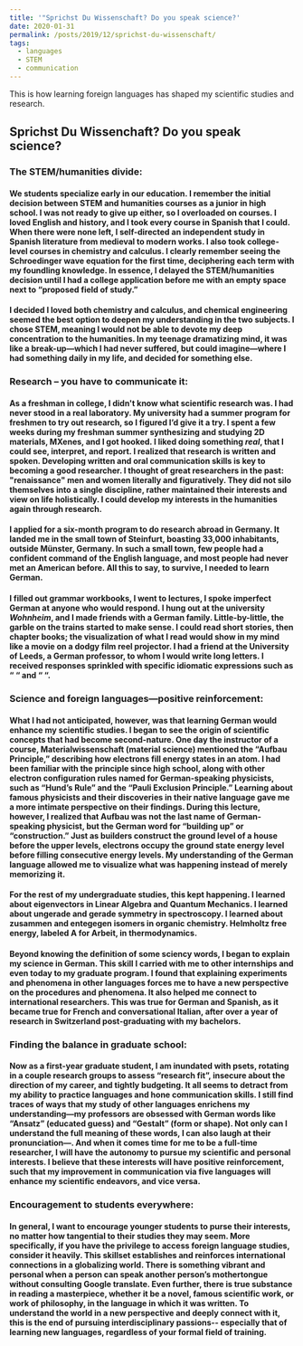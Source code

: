 ```yaml
---
title: '"Sprichst Du Wissenschaft? Do you speak science?'
date: 2020-01-31
permalink: /posts/2019/12/sprichst-du-wissenschaft/
tags:
  - languages
  - STEM
  - communication
---
```


This is how learning foreign languages has shaped my scientific studies and research.

Sprichst Du Wissenchaft? Do you speak science? 
------
### The STEM/humanities divide:
#### We students specialize early in our education. I remember the initial decision between STEM and humanities courses as a junior in high school. I was not ready to give up either, so I overloaded on courses.  I loved English and history, and I took every course in Spanish that I could. When there were none left, I self-directed an independent study in Spanish literature from medieval to modern works. I also took college-level courses in chemistry and calculus. I clearly remember seeing the Schroedinger wave equation for the first time, deciphering each term with my foundling knowledge. In essence, I delayed the STEM/humanities decision until I had a college application before me with an empty space next to “proposed field of study.”

#### I decided I loved both chemistry and calculus, and chemical engineering seemed the best option to deepen my understanding in the two subjects. I chose STEM, meaning I would not be able to devote my deep concentration to the humanities. In my teenage dramatizing mind, it was like a break-up—which I had never suffered, but could imagine—where I had something daily in my life, and decided for something else. 

### Research – you have to communicate it: 
#### As a freshman in college, I didn't know what scientific research was. I had never stood in a real laboratory. My university had a summer program for freshmen to try out research, so I figured I’d give it a try. I spent a few weeks during my freshman summer synthesizing and studying 2D materials, MXenes, and I got hooked. I liked doing something *real*, that I could see, interpret, and report. I realized that research is written and spoken. Developing written and oral communication skills is key to becoming a good researcher. I thought of great researchers in the past: "renaissance" men and women literally and figuratively. They did not silo themselves into a single discipline, rather maintained their interests and view on life holistically. I could develop my interests in the humanities again through research. 

#### I applied for a six-month program to do research abroad in Germany. It landed me in the small town of Steinfurt, boasting 33,000 inhabitants, outside Münster, Germany. In such a small town, few people had a confident command of the English language, and most people had never met an American before. All this to say, to survive, I needed to learn German.

#### I filled out grammar workbooks, I went to lectures, I spoke imperfect German at anyone who would respond. I hung out at the university *Wohnheim*, and I made friends with a German family. Little-by-little, the garble on the trains started to make sense. I could read short stories, then chapter books; the visualization of what I read would show in my mind like a movie on a dodgy film reel projector. I had a friend at the University of Leeds, a German professor, to whom I would write long letters. I received responses sprinkled with specific idiomatic expressions such as “ “  and “ “. 

### Science and foreign languages—positive reinforcement: 
#### What I had not anticipated, however, was that learning German would enhance my scientific studies. I began to see the origin of scientific concepts that had become second-nature. One day the instructor of a course, Materialwissenschaft (material science) mentioned the “Aufbau Principle,” describing how electrons fill energy states in an atom. I had been familiar with the principle since high school, along with other electron configuration rules named for German-speaking physicists, such as “Hund’s Rule” and the “Pauli Exclusion Principle.” Learning about famous physicists and their discoveries in their native language gave me a more intimate perspective on their findings. During this lecture, however, I realized that Aufbau was not the last name of German-speaking physicist, but the German word for “building up” or “construction.” Just as builders construct the ground level of a house before the upper levels, electrons occupy the ground state energy level before filling consecutive energy levels. My understanding of the German language allowed me to visualize what was happening instead of merely memorizing it. 

#### For the rest of my undergraduate studies, this kept happening.  I learned about eigenvectors in Linear Algebra and Quantum Mechanics. I learned about ungerade and gerade symmetry in spectroscopy. I learned about zusammen and entegegen isomers in organic chemistry. Helmholtz free energy, labeled A for Arbeit, in thermodynamics. 

#### Beyond knowing the definition of some sciency words, I began to explain my science in German. This skill I carried with me to other internships and even today to my graduate program. I found that explaining experiments and phenomena in other languages forces me to have a new perspective on the procedures and phenomena. It also helped me connect to international researchers. This was true for German and Spanish, as it became true for French and conversational Italian, after over a year of research in Switzerland post-graduating with my bachelors. 

### Finding the balance in graduate school:
#### Now as a first-year graduate student, I am inundated with psets, rotating in a couple research groups to assess “research fit”, insecure about the direction of my career, and tightly budgeting. It all seems to detract from my ability to practice languages and hone communication skills.  I still find traces of ways that my study of other languages enrichens my understanding—my professors are obsessed with German words like “Ansatz” (educated guess) and “Gestalt” (form or shape). Not only can I understand the full meaning of these words, I can also laugh at their pronunciation—. And when it comes time for me to be a full-time researcher, I will have the autonomy to pursue my scientific and personal interests. I believe that these interests will have positive reinforcement, such that my improvement in communication via five languages will enhance my scientific endeavors, and vice versa. 

### Encouragement to students everywhere: 
#### In general, I want to encourage younger students to purse their interests, no matter how tangential to their studies they may seem.  More specifically, if you have the privilege to access foreign language studies, consider it heavily. This skillset establishes and reinforces international connections in a globalizing world. There is something vibrant and personal when a person can speak another person’s mothertongue without consulting Google translate. Even further, there is true substance in reading a masterpiece, whether it be a novel, famous scientific work, or work of philosophy, in the language in which it was written. To understand the world in a new perspective and deeply connect with it, this is the end of pursuing interdisciplinary passions-- especially that of learning new languages, regardless of your formal field of training. 
